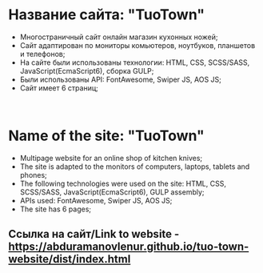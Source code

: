 # Название сайта: "TuoTown"

* Многостраничный сайт онлайн магазин кухонных ножей;
* Сайт адаптирован по мониторы комьютеров, ноутбуков, планшетов и телефонов;
* На сайте были использованы технологии: HTML, CSS, SCSS/SASS, JavaScript(EcmaScript6), сборка GULP;
* Были использованы API: FontAwesome, Swiper JS, AOS JS;
* Сайт имеет 6 страниц;

<br>

# Name of the site: "TuoTown"

* Multipage website for an online shop of kitchen knives;
* The site is adapted to the monitors of computers, laptops, tablets and phones;
* The following technologies were used on the site: HTML, CSS, SCSS/SASS, JavaScript(EcmaScript6), GULP assembly;
* APIs used: FontAwesome, Swiper JS, AOS JS;
* The site has 6 pages;

## Ссылка на сайт/Link to website - https://abduramanovlenur.github.io/tuo-town-website/dist/index.html
